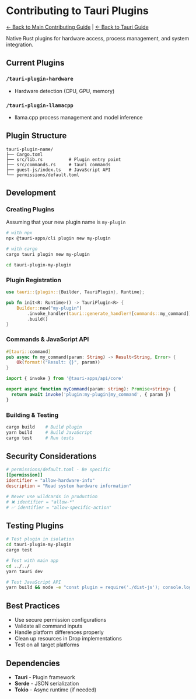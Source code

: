 # Contributing to Tauri Plugins

[← Back to Main Contributing Guide](../../CONTRIBUTING.md) | [← Back to Tauri Guide](../CONTRIBUTING.md)

Native Rust plugins for hardware access, process management, and system integration.

## Current Plugins

### `/tauri-plugin-hardware`
- Hardware detection (CPU, GPU, memory)

### `/tauri-plugin-llamacpp`  
- llama.cpp process management and model inference

## Plugin Structure

```
tauri-plugin-name/
├── Cargo.toml
├── src/lib.rs          # Plugin entry point
├── src/commands.rs     # Tauri commands
├── guest-js/index.ts   # JavaScript API
└── permissions/default.toml
```

## Development

### Creating Plugins

Assuming that your new plugin name is `my-plugin`

```bash
# with npx
npx @tauri-apps/cli plugin new my-plugin

# with cargo
cargo tauri plugin new my-plugin

cd tauri-plugin-my-plugin
```

### Plugin Registration

```rust
use tauri::{plugin::{Builder, TauriPlugin}, Runtime};

pub fn init<R: Runtime>() -> TauriPlugin<R> {
    Builder::new("my-plugin")
        .invoke_handler(tauri::generate_handler![commands::my_command])
        .build()
}
```

### Commands & JavaScript API

```rust
#[tauri::command]
pub async fn my_command(param: String) -> Result<String, Error> {
    Ok(format!("Result: {}", param))
}
```

```typescript
import { invoke } from '@tauri-apps/api/core'

export async function myCommand(param: string): Promise<string> {
  return await invoke('plugin:my-plugin|my_command', { param })
}
```

### Building & Testing

```bash
cargo build    # Build plugin
yarn build     # Build JavaScript
cargo test     # Run tests
```

## Security Considerations

```toml
# permissions/default.toml - Be specific
[[permission]]
identifier = "allow-hardware-info"
description = "Read system hardware information"

# Never use wildcards in production
# ❌ identifier = "allow-*"
# ✅ identifier = "allow-specific-action"
```

## Testing Plugins

```bash
# Test plugin in isolation
cd tauri-plugin-my-plugin
cargo test

# Test with main app
cd ../../
yarn tauri dev

# Test JavaScript API
yarn build && node -e "const plugin = require('./dist-js'); console.log(plugin)"
```

## Best Practices

- Use secure permission configurations
- Validate all command inputs
- Handle platform differences properly
- Clean up resources in Drop implementations
- Test on all target platforms

## Dependencies

- **Tauri** - Plugin framework
- **Serde** - JSON serialization
- **Tokio** - Async runtime (if needed)